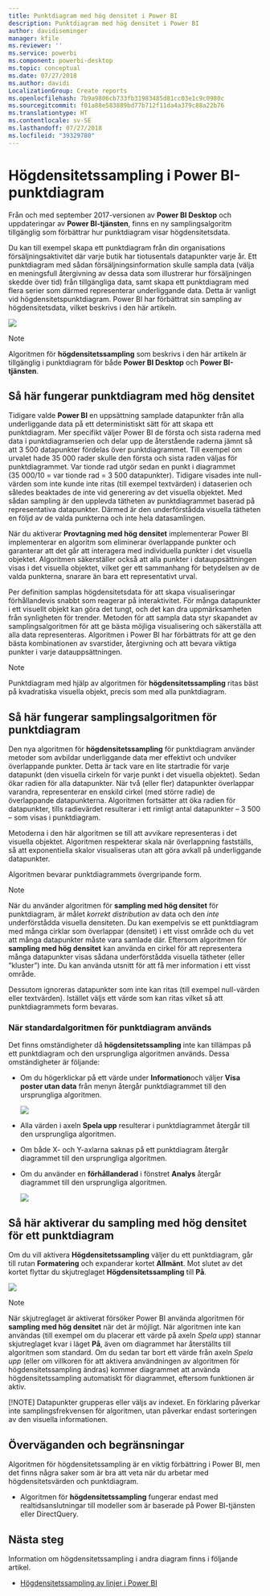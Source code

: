 ```yaml
---
title: Punktdiagram med hög densitet i Power BI
description: Punktdiagram med hög densitet i Power BI
author: davidiseminger
manager: kfile
ms.reviewer: ''
ms.service: powerbi
ms.component: powerbi-desktop
ms.topic: conceptual
ms.date: 07/27/2018
ms.author: davidi
LocalizationGroup: Create reports
ms.openlocfilehash: 7b9a9806cb733fb31983485d81cc03e1c9c0980c
ms.sourcegitcommit: f01a88e583889bd77b712f11da4a379c88a22b76
ms.translationtype: HT
ms.contentlocale: sv-SE
ms.lasthandoff: 07/27/2018
ms.locfileid: "39329780"
---
```

# <a name="high-density-sampling-in-power-bi-scatter-charts"></a>Högdensitetssampling i Power BI-punktdiagram
Från och med september 2017-versionen av **Power BI Desktop** och uppdateringar av **Power BI-tjänsten**, finns en ny samplingsalgoritm tillgänglig som förbättrar hur punktdiagram visar högdensitetsdata.

Du kan till exempel skapa ett punktdiagram från din organisations försäljningsaktivitet där varje butik har tiotusentals datapunkter varje år. Ett punktdiagram med sådan försäljningsinformation skulle sampla data (välja en meningsfull återgivning av dessa data som illustrerar hur försäljningen skedde över tid) från tillgängliga data, samt skapa ett punktdiagram med flera serier som därmed representerar underliggande data. Detta är vanligt vid högdensitetspunktdiagram. Power BI har förbättrat sin sampling av högdensitetsdata, vilket beskrivs i den här artikeln.

![](media/desktop-high-density-scatter-charts/high-density-scatter-charts_01.png)

> [!NOTE]
> Algoritmen för **högdensitetssampling** som beskrivs i den här artikeln är tillgänglig i punktdiagram för både **Power BI Desktop** och **Power BI-tjänsten**.
> 
> 

## <a name="how-high-density-scatter-charts-work"></a>Så här fungerar punktdiagram med hög densitet
Tidigare valde **Power BI** en uppsättning samplade datapunkter från alla underliggande data på ett deterministiskt sätt för att skapa ett punktdiagram. Mer specifikt väljer Power BI de första och sista raderna med data i punktdiagramserien och delar upp de återstående raderna jämnt så att 3 500 datapunkter fördelas över punktdiagrammet. Till exempel om urvalet hade 35 000 rader skulle den första och sista raden väljas för punktdiagrammet. Var tionde rad utgör sedan en punkt i diagrammet (35 000/10 = var tionde rad = 3 500 datapunkter). Tidigare visades inte null-värden som inte kunde inte ritas (till exempel textvärden) i dataserien och således beaktades de inte vid generering av det visuella objektet. Med sådan sampling är den upplevda tätheten av punktdiagrammet baserad på representativa datapunkter. Därmed är den underförstådda visuella tätheten en följd av de valda punkterna och inte hela datasamlingen.

När du aktiverar **Provtagning med hög densitet**  implementerar Power BI implementerar en algoritm som eliminerar överlappande punkter och garanterar att det går att interagera med individuella punkter i det visuella objektet. Algoritmen säkerställer också att alla punkter i datauppsättningen visas i det visuella objektet, vilket ger ett sammanhang för betydelsen av de valda punkterna, snarare än bara ett representativt urval.

Per definition samplas högdensitetsdata för att skapa visualiseringar förhållandevis snabbt som reagerar på interaktivitet. För många datapunkter i ett visuellt objekt kan göra det tungt, och det kan dra uppmärksamheten från synligheten för trender. Metoden för att sampla data styr skapandet av samplingsalgoritmen för att ge bästa möjliga visualisering och säkerställa att alla data representeras. Algoritmen i Power BI har förbättrats för att ge den bästa kombinationen av svarstider, återgivning och att bevara viktiga punkter i varje datauppsättningen.

> [!NOTE]
> Punktdiagram med hjälp av algoritmen för **högdensitetssampling** ritas bäst på kvadratiska visuella objekt, precis som med alla punktdiagram.
> 
> 

## <a name="how-the-new-scatter-chart-sampling-algorithm-works"></a>Så här fungerar samplingsalgoritmen för punktdiagram
Den nya algoritmen för **högdensitetssampling** för punktdiagram använder metoder som avbildar underliggande data mer effektivt och undviker överlappande punkter. Detta är tack vare en lite startradie för varje datapunkt (den visuella cirkeln för varje punkt i det visuella objektet). Sedan ökar radien för alla datapunkter. När två (eller fler) datapunkter överlappar varandra, representerar en enskild cirkel (med större radie) de överlappande datapunkterna. Algoritmen fortsätter att öka radien för datapunkter, tills radievärdet resulterar i ett rimligt antal datapunkter – 3 500 – som visas i punktdiagram.

Metoderna i den här algoritmen se till att avvikare representeras i det visuella objektet. Algoritmen respekterar skala när överlappning fastställs, så att exponentiella skalor visualiseras utan att göra avkall på underliggande datapunkter.

Algoritmen bevarar punktdiagrammets övergripande form.

> [!NOTE]
> När du använder algoritmen för **sampling med hög densitet** för punktdiagram, är målet *korrekt distribution* av data och den *inte* underförstådda visuella densiteten. Du kan exempelvis se ett punktdiagram med många cirklar som överlappar (densitet) i ett visst område och du vet att många datapunkter måste vara samlade där. Eftersom algoritmen för **sampling med hög densitet** kan använda en cirkel för att representera många datapunkter visas sådana underförstådda visuella tätheter (eller ”kluster”) inte. Du kan använda utsnitt för att få mer information i ett visst område.
> 
> 

Dessutom ignoreras datapunkter som inte kan ritas (till exempel null-värden eller textvärden). Istället väljs ett värde som kan ritas vilket så att punktdiagrammets form bevaras.

### <a name="when-the-standard-algorithm-for-scatter-charts-is-used"></a>När standardalgoritmen för punktdiagram används
Det finns omständigheter då **högdensitetssampling** inte kan tillämpas på ett punktdiagram och den ursprungliga algoritmen används. Dessa omständigheter är följande:

* Om du högerklickar på ett värde under **Information**och väljer **Visa poster utan data** från menyn återgår punktdiagrammet till den ursprungliga algoritmen.
  
  ![](media/desktop-high-density-scatter-charts/high-density-scatter-charts_02.png)
* Alla värden i axeln **Spela upp** resulterar i punktdiagrammet återgår till den ursprungliga algoritmen.
* Om både X- och Y-axlarna saknas på ett punktdiagram återgår diagrammet till den ursprungliga algoritmen.
* Om du använder en **förhållanderad** i fönstret **Analys** återgår diagrammet till den ursprungliga algoritmen.
  
  ![](media/desktop-high-density-scatter-charts/high-density-scatter-charts_03.png)

## <a name="how-to-turn-on-high-density-sampling-for-a-scatter-chart"></a>Så här aktiverar du sampling med hög densitet för ett punktdiagram
Om du vill aktivera **Högdensitetssampling** väljer du ett punktdiagram, går till rutan **Formatering** och expanderar kortet **Allmänt**. Mot slutet av det kortet flyttar du skjutreglaget **Högdensitetssampling** till **På**.

![](media/desktop-high-density-scatter-charts/high-density-scatter-charts_04.png)

> [!NOTE]
> När skjutreglaget är aktiverat försöker Power BI använda algoritmen för **sampling med hög densitet** när det är möjligt. När algoritmen inte kan användas (till exempel om du placerar ett värde på axeln *Spela upp*) stannar skjutreglaget kvar i läget **På**, även om diagrammet har återställts till algoritmen som standard. Om du sedan tar bort ett värde från axeln *Spela upp* (eller om villkoren för att aktivera användningen av algoritmen för högdensitetssampling ändras) kommer diagrammet att använda högdensitetssampling automatiskt för diagrammet, eftersom funktionen är aktiv.
> 
> [!NOTE]
> Datapunkter grupperas eller väljs av indexet. En förklaring påverkar inte samplingsfrekvensen för algoritmen, utan påverkar endast sorteringen av den visuella informationen.
> 
> 

## <a name="considerations-and-limitations"></a>Överväganden och begränsningar
Algoritmen för högdensitetssampling är en viktig förbättring i Power BI, men det finns några saker som är bra att veta när du arbetar med högdensitetsvärden och punktdiagram.

* Algoritmen för **högdensitetssampling** fungerar endast med realtidsanslutningar till modeller som är baserade på Power BI-tjänsten eller DirectQuery.

## <a name="next-steps"></a>Nästa steg
Information om högdensitetssampling i andra diagram finns i följande artikel.

* [Högdensitetssampling av linjer i Power BI](desktop-high-density-sampling.md)

